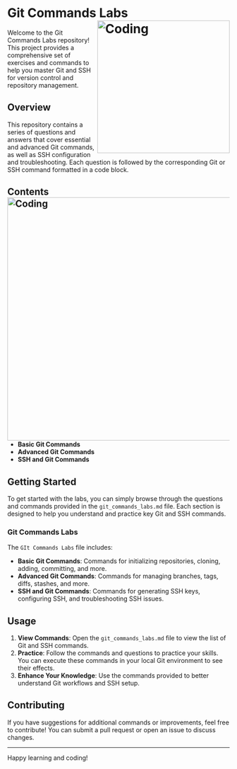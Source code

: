 


# Git Commands Labs  <img align="right" alt="Coding" width="300" src="https://www.nobledesktop.com/image/gitresources/git-branches-merge.png">


Welcome to the Git Commands Labs repository! This project provides a comprehensive set of exercises and commands to help you master Git and SSH for version control and repository management.

## Overview

This repository contains a series of questions and answers that cover essential and advanced Git commands, as well as SSH configuration and troubleshooting. Each question is followed by the corresponding Git or SSH command formatted in a code block.

## Contents  <img align="right" alt="Coding" width="550" src="https://miro.medium.com/v2/resize:fit:1400/format:webp/0*88tFt6xMUzwfyshK.gif">

- **Basic Git Commands**
- **Advanced Git Commands**
- **SSH and Git Commands**





## Getting Started

To get started with the labs, you can simply browse through the questions and commands provided in the `git_commands_labs.md` file. Each section is designed to help you understand and practice key Git and SSH commands.

### Git Commands Labs

The `GIt Commands Labs` file includes:

- **Basic Git Commands**: Commands for initializing repositories, cloning, adding, committing, and more.
- **Advanced Git Commands**: Commands for managing branches, tags, diffs, stashes, and more.
- **SSH and Git Commands**: Commands for generating SSH keys, configuring SSH, and troubleshooting SSH issues.

## Usage

1. **View Commands**: Open the `git_commands_labs.md` file to view the list of Git and SSH commands.
2. **Practice**: Follow the commands and questions to practice your skills. You can execute these commands in your local Git environment to see their effects.
3. **Enhance Your Knowledge**: Use the commands provided to better understand Git workflows and SSH setup.

## Contributing

If you have suggestions for additional commands or improvements, feel free to contribute! You can submit a pull request or open an issue to discuss changes.

---

Happy learning and coding!
